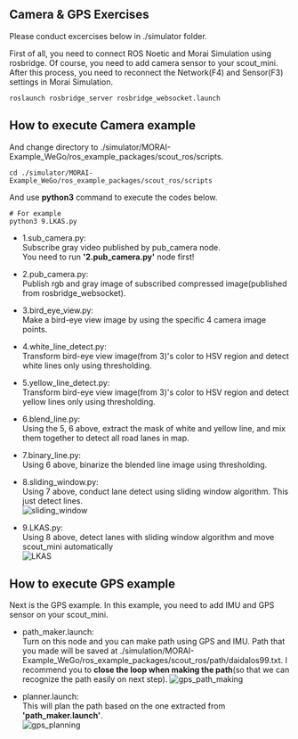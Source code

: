 ## Camera & GPS Exercises

Please conduct excercises below in ./simulator folder. 

First of all, you need to connect ROS Noetic and Morai Simulation using rosbridge. Of course, you need to add camera sensor to your scout_mini. After this process, you need to reconnect the Network(F4) and Sensor(F3) settings in Morai Simulation.

```
roslaunch rosbridge_server rosbridge_websocket.launch
```

## How to execute Camera example

And change directory to ./simulator/MORAI-Example_WeGo/ros_example_packages/scout_ros/scripts.

```
cd ./simulator/MORAI-Example_WeGo/ros_example_packages/scout_ros/scripts
```

And use **python3** command to execute the codes below.

```
# For example
python3 9.LKAS.py
```

- 1.sub_camera.py:  
Subscribe gray video published by pub_camera node.  
You need to run **'2.pub_camera.py'** node first!
- 2.pub_camera.py:  
Publish rgb and gray image of subscribed compressed image(published from rosbridge_websocket).
- 3.bird_eye_view.py:  
Make a bird-eye view image by using the specific 4 camera image points.
- 4.white_line_detect.py:  
Transform bird-eye view image(from 3)'s color to HSV region and detect white lines only using thresholding.
- 5.yellow_line_detect.py:  
Transform bird-eye view image(from 3)'s color to HSV region and detect yellow lines only using thresholding.
- 6.blend_line.py:  
Using the 5, 6 above, extract the mask of white and yellow line, and mix them together to detect all road lanes in map.
- 7.binary_line.py:  
Using 6 above, binarize the blended line image using thresholding.
- 8.sliding_window.py:  
Using 7 above, conduct lane detect using sliding window algorithm. This just detect lines.  
![sliding_window](https://github.com/Daidalos99/Morai_Project/assets/95322972/f6d5a220-39a6-4a72-8677-4ffa71880803)

- 9.LKAS.py:  
Using 8 above, detect lanes with sliding window algorithm and move scout_mini automatically  
![LKAS](https://github.com/Daidalos99/Morai_Project/assets/95322972/d794e69f-afca-4552-ac63-30a60714896e)


## How to execute GPS example

Next is the GPS example. In this example, you need to add IMU and GPS sensor on your scout_mini. 

- path_maker.launch:  
Turn on this node and you can make path using GPS and IMU. Path that you made will be saved at ./simulation/MORAI-Example_WeGo/ros_example_packages/scout_ros/path/daidalos99.txt. I recommend you to **close the loop when making the path**(so that we can recognize the path easily on next step).
![gps_path_making](https://github.com/Daidalos99/Morai_Project/assets/95322972/51be6bfb-6b83-47b1-9643-61faa90e48be)

- planner.launch:  
This will plan the path based on the one extracted from **'path_maker.launch'**.    
![gps_planning](https://github.com/Daidalos99/Morai_Project/assets/95322972/9a2d4c74-c10a-499a-8807-e2f3c55a5fb8)